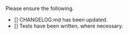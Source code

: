 Please ensure the following.

- [] CHANGELOG.md has been updated.
- [] Tests have been written, where necessary.
